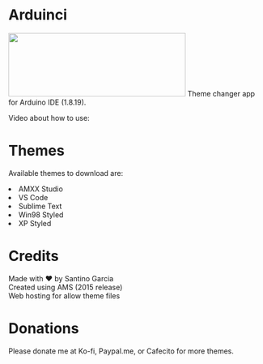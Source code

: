 # Arduinci
<img src="https://i.ibb.co/m6ZMcNy/logo.png" width="350" height="125">
Theme changer app for Arduino IDE (1.8.19).

Video about how to use:

# Themes
Available themes to download are:
<li>AMXX Studio</li>
<li>VS Code</li>
<li>Sublime Text</li>
<li>Win98 Styled</li>
<li>XP Styled</li>

# Credits
Made with ❤ by Santino Garcia
<br>
Created using AMS (2015 release)
<br>
Web hosting for allow theme files

# Donations
Please donate me at Ko-fi, Paypal.me, or Cafecito for more themes.



